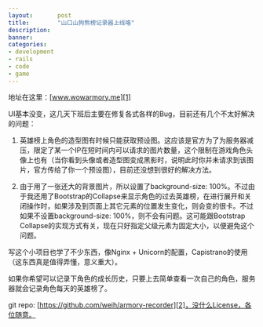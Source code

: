 ```yaml
---
layout:       post
title:        "山口山狗熊榜记录器上线咯"
description: 
banner: 
categories: 
- development
- rails
- code
- game
---
```


地址在这里：[www.wowarmory.me][1]

UI基本没变，这几天下班后主要在修复各式各样的Bug，目前还有几个不太好解决的问题：

1. 英雄榜上角色的造型图有时候只能获取预设图。这应该是官方为了为服务器减压，限定了某一个IP在短时间内可以请求的图片数量，这个限制在游戏角色头像上也有（当你看到头像或者造型图变成黑影时，说明此时你并未请求到该图片，官方传给了你一个预设图），目前还没想到很好的解决方法。

2. 由于用了一张还大的背景图片，所以设置了background-size: 100%。不过由于我还用了Bootstrap的Collapse来显示角色的过去英雄榜，在进行展开和关闭操作时，如果涉及到页面上其它元素的位置发生变化，则会变的很卡。不过如果不设置background-size: 100%，则不会有问题。这可能跟Bootstrap Collapse的实现方式有关，现在只好指定父级元素为固定大小，以便避免这个问题。

写这个小项目也学了不少东西，像Nginx + Unicorn的配置，Capistrano的使用（这东西真是值得弄懂，意义重大）。

如果你希望可以记录下角色的成长历史，只要上去简单查看一次自己的角色，服务器就会记录角色每天的英雄榜了。

git repo: [https://github.com/weih/armory-recorder][2]，没什么License，各位随意。

[1]: http://www.wowarmory.me
[2]: https://github.com/weih/armory-recorder